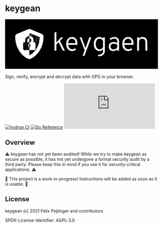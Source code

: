 # keygean

![Logo](./web/logo-readme.png)

Sign, verify, encrypt and decrypt data with GPG in your browser.

[![hydrun CI](https://github.com/pojntfx/keygean/actions/workflows/hydrun.yaml/badge.svg)](https://github.com/pojntfx/keygean/actions/workflows/hydrun.yaml)
[![Go Reference](https://pkg.go.dev/badge/github.com/pojntfx/keygean.svg)](https://pkg.go.dev/github.com/pojntfx/keygean)
[![Matrix](https://img.shields.io/matrix/keygean:matrix.org)](https://matrix.to/#/#keygean:matrix.org?via=matrix.org)

## Overview

⚠️ keygean has not yet been audited! While we try to make keygean as secure as possible, it has not yet undergone a formal security audit by a third party. Please keep this in mind if you use it for security-critical applications. ⚠️

🚧 This project is a work-in-progress! Instructions will be added as soon as it is usable. 🚧

## License

keygean (c) 2021 Felix Pojtinger and contributors

SPDX-License-Identifier: AGPL-3.0
